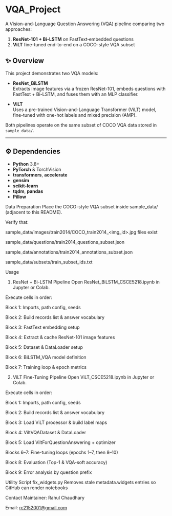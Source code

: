 # VQA_Project

A Vision-and-Language Question Answering (VQA) pipeline comparing two approaches:
1. **ResNet-101 + Bi-LSTM** on FastText‐embedded questions  
2. **ViLT** fine-tuned end-to-end on a COCO-style VQA subset


## ✨ Overview

This project demonstrates two VQA models:

- **ResNet_BiLSTM**  
  Extracts image features via a frozen ResNet-101, embeds questions with FastText + Bi-LSTM, and fuses them with an MLP classifier.

- **ViLT**  
  Uses a pre-trained Vision-and-Language Transformer (ViLT) model, fine-tuned with one-hot labels and mixed precision (AMP).

Both pipelines operate on the same subset of COCO VQA data stored in `sample_data/`.

---

## ⚙️ Dependencies

- **Python** 3.8+  
- **PyTorch** & TorchVision  
- **transformers**, **accelerate**  
- **gensim**  
- **scikit-learn**  
- **tqdm**, **pandas**  
- **Pillow**  


 Data Preparation
Place the COCO-style VQA subset inside sample_data/ (adjacent to this README).

Verify that:

sample_data/images/train2014/COCO_train2014_<img_id>.jpg files exist

sample_data/questions/train2014_questions_subset.json

sample_data/annotations/train2014_annotations_subset.json

sample_data/subsets/train_subset_ids.txt

Usage
1. ResNet + Bi-LSTM Pipeline
Open ResNet_BiLSTM_CSCE5218.ipynb in Jupyter or Colab.

Execute cells in order:

Block 1: Imports, path config, seeds

Block 2: Build records list & answer vocabulary

Block 3: FastText embedding setup

Block 4: Extract & cache ResNet-101 image features

Block 5: Dataset & DataLoader setup

Block 6: BiLSTM_VQA model definition

Block 7: Training loop & epoch metrics

2. ViLT Fine-Tuning Pipeline
Open ViLT_CSCE5218.ipynb in Jupyter or Colab.

Execute cells in order:

Block 1: Imports, path config, seeds

Block 2: Build records list & answer vocabulary

Block 3: Load ViLT processor & build label maps

Block 4: ViltVQADataset & DataLoader

Block 5: Load ViltForQuestionAnswering + optimizer

Blocks 6–7: Fine-tuning loops (epochs 1–7, then 8–10)

Block 8: Evaluation (Top-1 & VQA-soft accuracy)

Block 9: Error analysis by question prefix

Utility Script
fix_widgets.py
Removes stale metadata.widgets entries so GitHub can render notebooks

Contact
Maintainer: Rahul Chaudhary

Email: rc2152001@gmail.com
